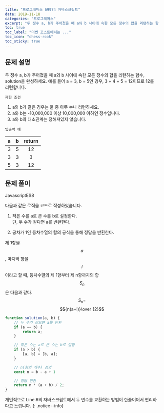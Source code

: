 ```yaml
---
title: "프로그래머스 69974 자바스크립트"
date: 2019-11-18
categories: "프로그래머스"
excerpt: "두 정수 a, b가 주어졌을 때 a와 b 사이에 속한 모든 정수의 합을 리턴하는 함수"
toc: true 
toc_label: "이번 포스트에서는 ..." 
toc_icon: "chess-rook"
toc_sticky: true
---
```


<script async src="https://cdnjs.cloudflare.com/ajax/libs/mathjax/2.7.0/MathJax.js?config=TeX-AMS_CHTML"></script>

## 문제 설명

두 정수 a, b가 주어졌을 때 a와 b 사이에 속한 모든 정수의 합을 리턴하는 함수, solution을 완성하세요.
예를 들어 a = 3, b = 5인 경우, 3 + 4 + 5 = 12이므로 12를 리턴합니다.

`제한 조건`
1. a와 b가 같은 경우는 둘 중 아무 수나 리턴하세요.
2. a와 b는 -10,000,000 이상 10,000,000 이하인 정수입니다.
3. a와 b의 대소관계는 정해져있지 않습니다.

`입출력 예`

|   a   |   b   | return |
| :---: | :---: | :----: |
|   3   |   5   |   12   |
|   3   |   3   |   3    |
|   5   |   3   |   12   |

## 문제 풀이

<span><a class="Javascript"><i class="fab fa-js-square"></i> Javascript</a><a class="Javascriptver">ES8</a></span>

다음과 같은 로직을 코드로 작성하였습니다.

1. 작은 수를 a로 큰 수를 b로 설정한다.<br>
단, 두 수가 같다면 a를 반환한다.

2. 공차가 1인 등차수열의 합의 공식을 통해 정답을 반환한다.

제 1항을 $$a$$, 마지막 항을 $$l$$이라고 할 때,
등차수열의 제 1항부터 제 n항까지의 합 $$S_n$$은 다음과 같다.
$${S_n}=$$ $${n(a+l)}\over {2}$$


~~~javascript
function solution(a, b) {
    // 두 수가 같으면 a를 반환
    if (a == b) {
        return a;
    }

    // 작은 수는 a로 큰 수는 b로 설정
    if (a > b) {
        [a, b] = [b, a];
    }

    // n(항의 개수) 정의
    const n = b - a + 1

    // 정답 반환
    return n * (a + b) / 2;
}
~~~

개인적으로 Line 8의 자바스크립트에서 두 변수를 교환하는 방법이 한줄이어서 편리하다고 느낍니다.
{: .notice--info}